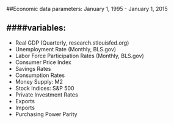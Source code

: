 ##Economic data parameters: January 1, 1995 - January 1, 2015

####variables:
---
* Real GDP (Quarterly, research.stlouisfed.org)  
* Unemployment Rate (Monthly, BLS.gov)  
* Labor Force Participation Rates (Monthly, BLS.gov)  
* Consumer Price Index  
* Savings Rates  
* Consumption Rates  
* Money Supply: M2  
* Stock Indices: S&P 500  
* Private Investment Rates  
* Exports  
* Imports  
* Purchasing Power Parity  

